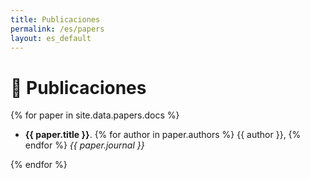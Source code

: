 ```yaml
---
title: Publicaciones
permalink: /es/papers
layout: es_default
---
```


# 📃 Publicaciones


{% for paper in site.data.papers.docs %}

- **{{ paper.title }}**. 
{% for author in paper.authors %} {{ author }}, {% endfor %}
_{{ paper.journal }}_

{% endfor %}
